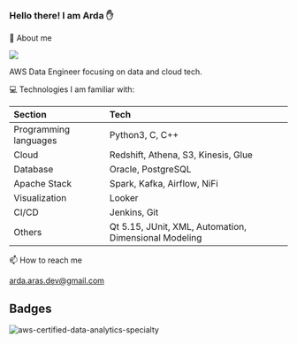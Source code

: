 ### Hello there!  I am Arda ✋

💬 About me

![](https://komarev.com/ghpvc/?username=ArdaAras&color=lightgrey&style=plastic)

AWS Data Engineer focusing on data and cloud tech.

💻 Technologies I am familiar with:

| Section      | Tech |
| :---        |    :----    |
| Programming languages     | Python3, C, C++ |
| Cloud   | Redshift, Athena, S3, Kinesis, Glue |
| Database | Oracle, PostgreSQL |
| Apache Stack         | Spark, Kafka, Airflow, NiFi |
| Visualization        | Looker |
| CI/CD                | Jenkins, Git |
| Others               | Qt 5.15, JUnit, XML, Automation, Dimensional Modeling |

📫 How to reach me

arda.aras.dev@gmail.com

## Badges

![aws-certified-data-analytics-specialty](https://github.com/ArdaAras/ArdaAras/assets/37178857/8007f282-48fd-4bed-a61d-99ae17571b6c)
